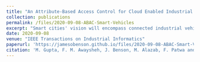 ```yaml
---
title: "An Attribute-Based Access Control for Cloud Enabled Industrial Smart Vehicles"
collection: publications
permalink: /files/2020-09-08-ABAC-Smart-Vehicles
excerpt: "Smart cities' vision will encompass connected industrial vehicles, which will offer data-driven and intelligent services to the user. Such interaction within dispersed connected objects are sometimes referred as the industrial Internet-of-Vehicles (IIoV). The prime motivation of an intelligent transportation system (ITS) is ensuring the safety of the drivers and offering a comfortable experience to the user. However, such complex infrastructures opens broad attack surfaces to the adversaries, which can remotely exploit and control the critical mechanics in the smart vehicles, including engine and brake systems. Security and privacy concerns are significant barriers to the wide adoption of this revolutionary technology that has to be addressed before a comprehensive implementation of the real vision of ITS. This article is a stepping stone to address access control issues in the IIoV ecosystem and propose a formal attribute-based access control system (referred to ITS-ABACG). The proposed model introduces the notion of groups, which are assigned to various smart entities based on the different attributes. It also offers the implementation of fine-grained security policies and considers individualized privacy preferences along with system-wide policies to accept or reject notification, alerts, and advertisements from different participating smart entities. We present the prototype implementation of our proposed model in the Amazon Web Services IoT platform together with extensive performance to reflect the practicality and wide-scale adoption of the proposed system."
date: 2020-09-08
venue: "IEEE Transactions on Industrial Informatics"
paperurl: 'https://jamesobenson.github.io/files/2020-09-08-ABAC-Smart-Vehicles.pdf'
citation: 'M. Gupta, F. M. Awaysheh, J. Benson, M. Alazab, F. Patwa and R. Sandhu, "An Attribute-Based Access Control for Cloud Enabled Industrial Smart Vehicles," in IEEE Transactions on Industrial Informatics, vol. 17, no. 6, pp. 4288-4297, June 2021, doi: 10.1109/TII.2020.3022759'
---
```

